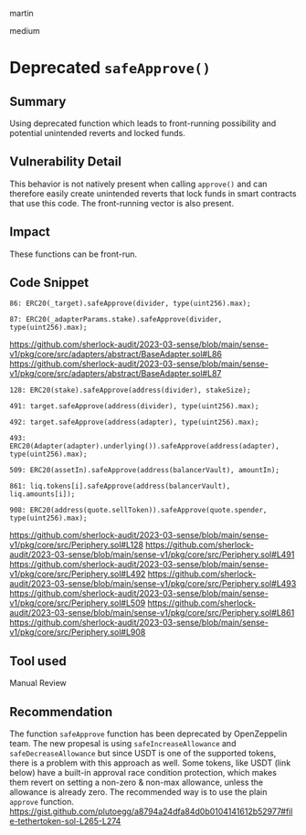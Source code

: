 martin

medium

# Deprecated `safeApprove()`

## Summary

Using deprecated function which leads to front-running possibility and potential unintended reverts and locked funds.

## Vulnerability Detail

This behavior is not natively present when calling `approve()` and can therefore easily create unintended reverts that lock funds in smart contracts that use this code. The front-running vector is also present.

## Impact

These functions can be front-run.

## Code Snippet

```solidity
86: ERC20(_target).safeApprove(divider, type(uint256).max);

87: ERC20(_adapterParams.stake).safeApprove(divider, type(uint256).max);
```

https://github.com/sherlock-audit/2023-03-sense/blob/main/sense-v1/pkg/core/src/adapters/abstract/BaseAdapter.sol#L86
https://github.com/sherlock-audit/2023-03-sense/blob/main/sense-v1/pkg/core/src/adapters/abstract/BaseAdapter.sol#L87

```solidity
128: ERC20(stake).safeApprove(address(divider), stakeSize);

491: target.safeApprove(address(divider), type(uint256).max);

492: target.safeApprove(address(adapter), type(uint256).max);

493: ERC20(Adapter(adapter).underlying()).safeApprove(address(adapter), type(uint256).max);

509: ERC20(assetIn).safeApprove(address(balancerVault), amountIn);

861: liq.tokens[i].safeApprove(address(balancerVault), liq.amounts[i]);

908: ERC20(address(quote.sellToken)).safeApprove(quote.spender, type(uint256).max);
```

https://github.com/sherlock-audit/2023-03-sense/blob/main/sense-v1/pkg/core/src/Periphery.sol#L128
https://github.com/sherlock-audit/2023-03-sense/blob/main/sense-v1/pkg/core/src/Periphery.sol#L491
https://github.com/sherlock-audit/2023-03-sense/blob/main/sense-v1/pkg/core/src/Periphery.sol#L492
https://github.com/sherlock-audit/2023-03-sense/blob/main/sense-v1/pkg/core/src/Periphery.sol#L493
https://github.com/sherlock-audit/2023-03-sense/blob/main/sense-v1/pkg/core/src/Periphery.sol#L509
https://github.com/sherlock-audit/2023-03-sense/blob/main/sense-v1/pkg/core/src/Periphery.sol#L861
https://github.com/sherlock-audit/2023-03-sense/blob/main/sense-v1/pkg/core/src/Periphery.sol#L908

## Tool used

Manual Review

## Recommendation

The function `safeApprove` function has been deprecated by OpenZeppelin team. The new propesal is using `safeIncreaseAllowance` and `safeDecreaseAllowance` but since USDT is one of the supported tokens, there is a problem with this approach as well. Some tokens, like USDT (link below) have a built-in approval race condition protection, which makes them revert on setting a non-zero & non-max allowance, unless the allowance is already zero. The recommended way is to use the plain `approve` function.
https://gist.github.com/plutoegg/a8794a24dfa84d0b0104141612b52977#file-tethertoken-sol-L265-L274